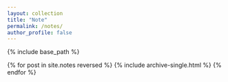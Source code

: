 ```yaml
---
layout: collection
title: "Note"
permalink: /notes/
author_profile: false
---
```


{% include base_path %}

<!-- include all .md files -->
{% for post in site.notes reversed %}
  {% include archive-single.html %}
{% endfor %}
